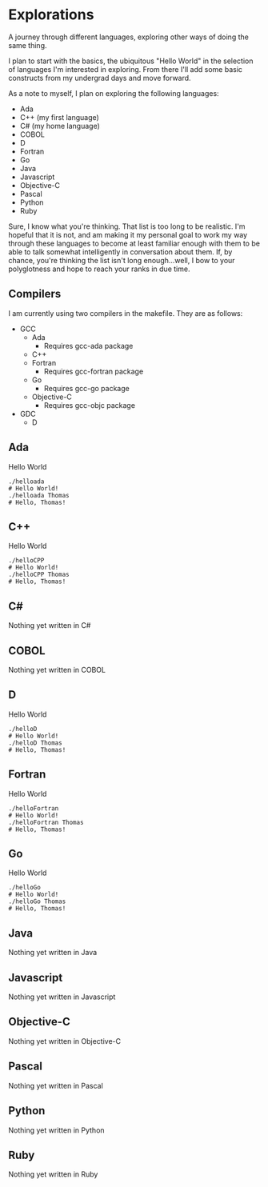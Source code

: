 # Explorations
A journey through different languages, exploring other ways of doing the same thing.

I plan to start with the basics, the ubiquitous "Hello World" in the selection of languages I'm interested in exploring. From there I'll add some basic constructs from my undergrad days and move forward.

As a note to myself, I plan on exploring the following languages:
* Ada
* C++ (my first language)
* C# (my home language)
* COBOL
* D
* Fortran
* Go
* Java
* Javascript
* Objective-C
* Pascal
* Python
* Ruby

Sure, I know what you're thinking. That list is too long to be realistic. I'm hopeful that it is not, and am making it my personal goal to work my way through these languages to become at least familiar enough with them to be able to talk somewhat intelligently in conversation about them. If, by chance, you're thinking the list isn't long enough...well, I bow to your polyglotness and hope to reach your ranks in due time.

## Compilers
I am currently using two compilers in the makefile. They are as follows:

- GCC
  - Ada
    - Requires gcc-ada package
  - C++
  - Fortran
    - Requires gcc-fortran package
  - Go
    - Requires gcc-go package
  - Objective-C
    - Requires gcc-objc package
- GDC
  - D

## Ada
Hello World

    ./helloada
    # Hello World!
    ./helloada Thomas
    # Hello, Thomas!

## C++
Hello World

    ./helloCPP
    # Hello World!
    ./helloCPP Thomas
    # Hello, Thomas!

## C#
Nothing yet written in C#

## COBOL
Nothing yet written in COBOL

## D
Hello World

    ./helloD
    # Hello World!
    ./helloD Thomas
    # Hello, Thomas!

## Fortran
Hello World

    ./helloFortran
    # Hello World!
    ./helloFortran Thomas
    # Hello, Thomas!

## Go
Hello World

    ./helloGo
    # Hello World!
    ./helloGo Thomas
    # Hello, Thomas!

## Java
Nothing yet written in Java

## Javascript
Nothing yet written in Javascript

## Objective-C
Nothing yet written in Objective-C

## Pascal
Nothing yet written in Pascal

## Python
Nothing yet written in Python

## Ruby
Nothing yet written in Ruby